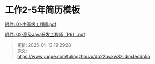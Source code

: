 # 工作2-5年简历模板

[附件: 01-中高级工程师.pdf](./attachments/UOsUv7JGdDqDjobp/01-中高级工程师.pdf)

[附件: 02-高级Java研发工程师（P6）.pdf](./attachments/UOsUv7JGdDqDjobp/02-高级Java研发工程师（P6）.pdf)



> 更新: 2025-04-13 19:29:28  
> 原文: <https://www.yuque.com/tulingzhouyu/db22bv/kw8ziidim4eddn5o>